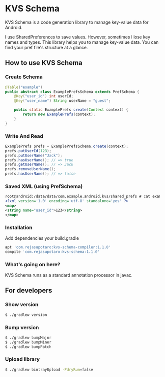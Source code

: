 KVS Schema
==========

KVS Schema is a code generation library to manage key-value data for Android.

I use SharedPreferences to save values. However, sometimes I lose key names and types.
This library helps you to manage key-value data. You can find your pref file's structure at a glance.

How to use KVS Schema
----------

### Create Schema

```java
@Table("example")
public abstract class ExamplePrefsSchema extends PrefSchema {
    @Key("user_id") int userId;
    @Key("user_name") String userName = "guest";

    public static ExamplePrefs create(Context context) {
        return new ExamplePrefs(context);
    }
}
```

### Write And Read

```java
ExamplePrefs prefs = ExamplePrefsSchema.create(context);
prefs.putUserId(123);
prefs.putUserName("Jack");
prefs.hasUserName(); // => true
prefs.getUserName(); // => Jack
prefs.removeUserName();
prefs.hasUserName(); // => false
```

### Saved XML (using PrefSchema)

```xml
root@android:/data/data/com.example.android.kvs/shared_prefs # cat example.xml
<?xml version='1.0' encoding='utf-8' standalone='yes' ?>
<map>
<string name="user_id">123</string>
</map>
```

### Installation

Add dependencies your build.gradle

```groovy
apt 'com.rejasupotaro:kvs-schema-compiler:1.1.0'
compile 'com.rejasupotaro:kvs-schema:1.1.0'
```

### What's going on here?

KVS Schema runs as a standard annotation processor in javac.

For developers
----------

### Show version

```sh
$ ./gradlew version
```

### Bump version

```sh
$ ./gradlew bumpMajor
$ ./gradlew bumpMinor
$ ./gradlew bumpPatch
```

### Upload library

```sh
$ ./gradlew bintrayUpload -PdryRun=false
```
